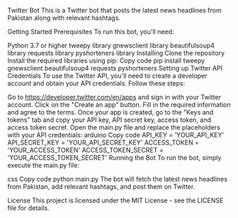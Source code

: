 Twitter Bot
This is a Twitter bot that posts the latest news headlines from Pakistan along with relevant hashtags.

Getting Started
Prerequisites
To run this bot, you'll need:

Python 3.7 or higher
tweepy library
gnewsclient library
beautifulsoup4 library
requests library
pyshorteners library
Installing
Clone the repository
Install the required libraries using pip:
Copy code
pip install tweepy gnewsclient beautifulsoup4 requests pyshorteners
Setting up Twitter API Credentials
To use the Twitter API, you'll need to create a developer account and obtain your API credentials. Follow these steps:

Go to https://developer.twitter.com/en/apps and sign in with your Twitter account.
Click on the "Create an app" button.
Fill in the required information and agree to the terms.
Once your app is created, go to the "Keys and tokens" tab and copy your API key, API secret key, access token, and access token secret.
Open the main.py file and replace the placeholders with your API credentials:
arduino
Copy code
API_KEY = 'YOUR_API_KEY'
API_SECRET_KEY = 'YOUR_API_SECRET_KEY'
ACCESS_TOKEN = 'YOUR_ACCESS_TOKEN'
ACCESS_TOKEN_SECRET = 'YOUR_ACCESS_TOKEN_SECRET'
Running the Bot
To run the bot, simply execute the main.py file:

css
Copy code
python main.py
The bot will fetch the latest news headlines from Pakistan, add relevant hashtags, and post them on Twitter.

License
This project is licensed under the MIT License - see the LICENSE file for details.
